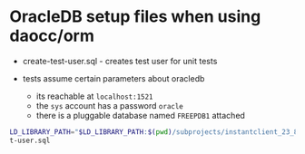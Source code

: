 # OracleDB setup files when using daocc/orm

* create-test-user.sql - creates test user for unit tests

* tests assume certain parameters about oracledb
    * its reachable at `localhost:1521`
    * the `sys` account has a password `oracle`
    * there is a pluggable database named `FREEPDB1` attached

```sh
LD_LIBRARY_PATH="$LD_LIBRARY_PATH:$(pwd)/subprojects/instantclient_23_8/instantclient_23_8" ./build/src/common/db/dbexec oracle localhost 1521 SYS oracle FREEPDB1 sysdba ./src/common/db/data/oracle/create-test-user.sql
t-user.sql
```
